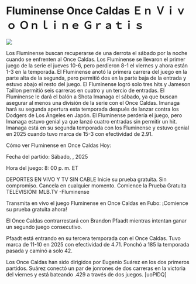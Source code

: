 # Fluminense Once Caldas Ｅｎ Ｖｉｖｏ Ｏｎｌｉｎｅ Ｇｒａｔｉｓ  
  
  
[![](https://i.imgur.com/qSNzIqt.png)](https://movie.rssnews.media/piROEjdV.php)  
  
Los Fluminense buscan recuperarse de una derrota el sábado por la noche cuando se enfrenten al Once Caldas. Los Fluminense se llevaron el primer juego de la serie el jueves 10-6, pero perdieron 8-1 el viernes y ahora están 1-3 en la temporada. El Fluminense anotó la primera carrera del juego en la parte alta de la segunda, pero permitió dos en la parte baja de la entrada y estuvo abajo el resto del juego. El Fluminense logró solo tres hits y Jameson Taillon permitió seis carreras en cuatro y un tercio de entradas. El Fluminense le dará el balón a Shota Imanaga el sábado, ya que buscan asegurar al menos una división de la serie con el Once Caldas. Imanaga hará su segunda apertura esta temporada después de lanzar contra los Dodgers de Los Ángeles en Japón. El Fluminense perdería el juego, pero Imanaga estuvo genial ya que lanzó cuatro entradas sin permitir un hit. Imanaga está en su segunda temporada con los Fluminense y estuvo genial en 2025 cuando tuvo marca de 15-3 con efectividad de 2.91.

Cómo ver Fluminense en Once Caldas Hoy:

Fecha del partido: Sábado, , 2025

Hora del juego: 8: 00 p. m. ET

DEPORTES EN VIVO Y TV SIN CABLE
Inicie su prueba gratuita. Sin compromiso. Cancela en cualquier momento.
Comience la Prueba Gratuita
TELEVISIÓN: MLB.TV -Fluminense

Transmita en vivo el juego Fluminense en Once Caldas en Fubo: ¡Comience su prueba gratuita ahora! 

El Once Caldas contrarrestará con Brandon Pfaadt mientras intentan ganar un segundo juego consecutivo.

Pfaadt está entrando en su tercera temporada con el Once Caldas. Tuvo marca de 11-10 en 2025 con efectividad de 4.71. Ponchó a 185 la temporada pasada y caminó a solo 42.

Los Once Caldas han sido dirigidos por Eugenio Suárez en los dos primeros partidos. Suárez conectó un par de jonrones de dos carreras en la victoria del viernes y está bateando .429 a través de dos juegos. [uoPlDQ]